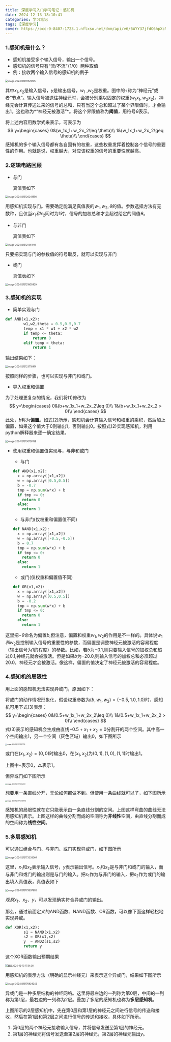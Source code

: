 ```yaml
---
title: 深度学习入门学习笔记：感知机
date: 2024-12-13 18:10:41
categories: 学习笔记
tags: [深度学习]
cover: https://occ-0-8407-1723.1.nflxso.net/dnm/api/v6/6AYY37jfdO6hpXcMjf9Yu5cnmO0/AAAABeNzg-kMHhUBP4AmHnLsrPYzxKHVceLnkwtLhxZlDssj7KjhStloJR6px7EbquZ83uDcygnWkekxysvuNYVzLQ3GyBMRl2PpU7pO.jpg?r=db8
---
```


### 1.感知机是什么？

- 感知机接受多个输入信号，输出一个信号。
- 感知机的信号只有“流/不流“（1/0）两种取值
- 例：接收两个输入信号的感知机的例子

<img src="https://p.ipic.vip/5mvvzl.png" alt="image-20241213111525105" style="zoom:50%;" />

其中$x_1$,$x_2$是输入信号，$y$是输出信号，$w_1$ ,$w_2$是权重。图中的$\circ$称为“神经元”或者“节点”。输入信号被送往神经元时，会被分别乘以固定的权重$(w_1x_1,w_2x_2)$。神经元会计算传送过来的信号的总和，只有当这个总和超过了某个界限值时，才会输出1。这也称为*“神经元被激活”*。将这个界限值称为**阈值**，用符号$\theta$表示。

将上述内容用数学式来表示，可表示为
$$
y=\begin{cases}
0&(w_1x_1+w_2x_2\leq \theta)\\
1&(w_1x_1+w_2x_2\geq \theta)\\
\end{cases}
$$
感知机的多个输入信号都有各自固有的权重，这些权重发挥着控制各个信号的重要性的作用。也就是说，权重越大，对应该权重的信号的重要性就越高。

### 2.逻辑电路回顾

- 与门

  真值表如下

<img src="https://p.ipic.vip/v99kc3.png" alt="image-20241213120241990" style="zoom:50%;" />

用感知机实现与门。需要确定能满足真值表的$w_1,w_2,\theta$的值。参数选择方法有无数种，且仅当$x_1和x_2$同时为1时，信号的加权总和才会超过给定的阈值$\theta$。

- 与非门

  真值表如下

<img src="https://p.ipic.vip/f183li.png" alt="image-20241213121441919" style="zoom:50%;" />

只要把实现与门的参数值的符号取反，就可以实现与非门

- 或门

  真值表如下

<img src="https://p.ipic.vip/er9z5b.png" alt="image-20241213121805929" style="zoom:50%;" />

### 3.感知机的实现

- 简单实现与门

```python
def AND(x1,x2):
        w1,w2,theta = 0.5,0.5,0.7
        temp = x1 * w1 + x2 * w2
        if temp <= theta:
            return 0
        elif temp > theta:
            return 1
```

输出结果如下：

<img src="https://p.ipic.vip/k9w901.png" alt="image-20241213123718914" style="zoom:50%;" />

按照同样的步骤，也可以实现与非门和或门。

- 导入权重和偏置

为了处理更复杂的情况，我们将$(1)$修改为
$$
y=\begin{cases}
0&(b+w_1x_1+w_2x_2\leq 0)\\
1&(b+w_1x_1+w_2x_2 > 0)\\
\end{cases}
$$
此处，$b$称为**偏置**。如式$(2)$所示，感知机会计算输入信号和权重的乘积，然后加上偏置，如果这个值大于0则输出1，否则输出0。按照式$(2)$实现感知机，利用python解释器来逐一确定结果。

<img src="https://p.ipic.vip/syb7m8.png" alt="image-20241213130158159" style="zoom:50%;" />

- 使用权重和偏置值实现与，与非和或门

  - 与门

  ```python
  def AND(x1,x2):
    x = np.array([x1,x2])
    w = np.array([0.5,0.5])
    b = -0.7
    tmp = np.sum(w*x) + b
    if tmp <= 0:
      return 0
    else:
      return 1
  ```

  - 与非门(仅权重和偏置值不同)

  ```python
  def NAND(x1,x2):
    x = np.array([x1,x2])
    w = np.array([-0.5,-0.5])
    b = 0.7
    tmp = np.sum(w*x) + b
    if tmp <= 0:
      return 0
    else:
      return 1
  ```

  - 或门(仅权重和偏置值不同)

  ```python
  def OR(x1,x2):
    x = np.array([x1,x2])
    w = np.array([0.5,0.5])
    b = -0.2
    tmp = np.sum(w*x) + b
    if tmp <= 0:
      return 0
    else:
      return 1
  ```

这里把$-\theta$命名为偏置$b$,但注意，偏置和权重$w_1,w_2$的作用是不一样的。具体说$w_1和w_2$是控制输入信号的重要性的参数，而偏置是调整神经元被激活的容易程度（输出信号为1的程度）的参数。比如，若$b$为$-0.1$,则只要输入信号的加权总和超过$0.1$,神经元就会被激活。但是如果$b$为$-20.0$,则输入信号的加权总和必须超过$20.0$，神经元才会被激活。像这样，偏置的值决定了神经元被激活的容易程度。

### 4.感知机的局限性

用上面的感知机无法实现异或门，原因如下：

将或门的动作情况形象化，假设权重参数为$(b,w_1,w_2) = (-0.5,1.0,1.0)$时，感知机可用下式$(3)$表示：
$$
y=\begin{cases}
0&(0.5+w_1x_1+w_2x_2\leq 0)\\
1&(0.5+w_1x_1+w_2x_2 > 0)\\
\end{cases}
$$
式$(3)$表示的感知机会生成由直线$-0.5+x_1+x_2=0$分割开的两个空间。其中高一个空间输出1，另一个空间（灰色区域）输出0，如下图所示

<img src="https://p.ipic.vip/zgc1p3.png" alt="image-20241213171127710" style="zoom:33%;" />

或门在$(x_1,x_2)=(0,0)$时输出0，在$(x_1,x_2)$为$(0,1),(1,0),(1,1)$时输出1。

上图中$\circ$表示0，$\triangle$表示1。 

但异或门如下图所示

<img src="https://p.ipic.vip/rkc7g5.png" alt="image-20241213171742521" style="zoom: 33%;" />

想要用一条直线分开，无论如何都做不到。但使用一条曲线就可以了，如下图所示

<img src="https://p.ipic.vip/wlt0rc.png" alt="image-20241213172439145" style="zoom:33%;" />

感知机的局限性就在它只能表示由一条直线分割的空间。上图这样弯曲的曲线无法用感知机表示。上图这样的曲线分割而成的空间称为**非线性**空间，由直线分割而成的空间称为**线性空间**。

### 5.多层感知机

可以通过组合与门、与非门、或门实现异或门，如下图所示

<img src="https://p.ipic.vip/akkont.png" alt="image-20241213173335004" style="zoom:50%;" />

这里，$x_1$和$x_2$表示输入信号，$y$表示输出信号。$x_1$和$x_2$是与非门和或门的输入，而与非门和或门的输出则是与门的输入。把$s_1$作为与非门的输入，把$s_2$作为或门的输出填入真值表，真值表如下

<img src="https://p.ipic.vip/mzir1e.png" alt="image-20241213173837892" style="zoom:50%;" />

$观察x_1、x_2、y$，可以发现确实符合异或门的输出。

那么，通过前面定义的AND函数、NAND函数、OR函数，可以像下面这样轻松地实现异或。

```python
def XOR(x1,x2):
        s1 = NAND(x1,x2)
        s2 = OR(x1,x2)
        y  = AND2(s1,s2)
        return y
```

这个XOR函数输出预期结果

<img src="https://p.ipic.vip/p4jyjx.png" alt="截屏2024-12-13 17.54.00" style="zoom:50%;" />

用感知机的表示方法（明确的显示神经元）来表示这个异或门，结果如下图所示

<img src="https://p.ipic.vip/iq9rdq.png" alt="image-20241213175829242" style="zoom:50%;" />

异或门是一种多层结构的神经网络。这里将最左边的一列称为第0层，中间的一列称为第1层，最右边的一列称为2层。叠加了多层的感知机也称为**多层感知机**。

上图所示的2层感知机中，先在第0层和第1层的神经元之间进行信号的传送和接收，然后在第1层和第2层之间进行信号的传送和接收，具体如下所示。

1. 第0层的两个神经元接收输入信号，并将信号发送至第1层的神经元。
2. 第1层的神经元将信号发送至第2层的神经元，第2层的神经元输出$y$。

